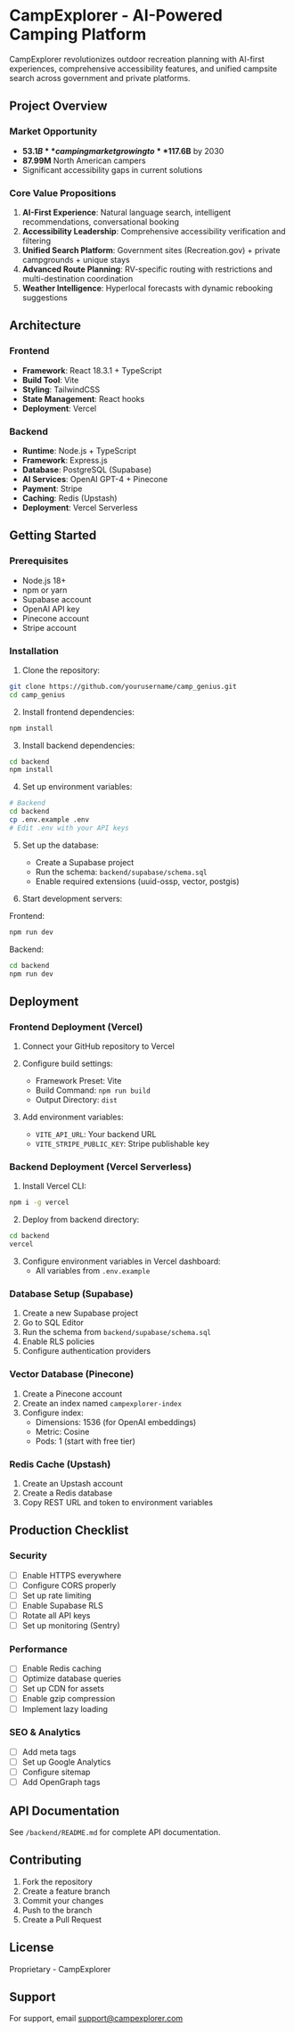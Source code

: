 # CampExplorer - AI-Powered Camping Platform

CampExplorer revolutionizes outdoor recreation planning with AI-first experiences, comprehensive accessibility features, and unified campsite search across government and private platforms.

## Project Overview

### Market Opportunity
- **$53.1B** camping market growing to **$117.6B** by 2030
- **87.99M** North American campers
- Significant accessibility gaps in current solutions

### Core Value Propositions
1. **AI-First Experience**: Natural language search, intelligent recommendations, conversational booking
2. **Accessibility Leadership**: Comprehensive accessibility verification and filtering
3. **Unified Search Platform**: Government sites (Recreation.gov) + private campgrounds + unique stays
4. **Advanced Route Planning**: RV-specific routing with restrictions and multi-destination coordination
5. **Weather Intelligence**: Hyperlocal forecasts with dynamic rebooking suggestions

## Architecture

### Frontend
- **Framework**: React 18.3.1 + TypeScript
- **Build Tool**: Vite
- **Styling**: TailwindCSS
- **State Management**: React hooks
- **Deployment**: Vercel

### Backend
- **Runtime**: Node.js + TypeScript
- **Framework**: Express.js
- **Database**: PostgreSQL (Supabase)
- **AI Services**: OpenAI GPT-4 + Pinecone
- **Payment**: Stripe
- **Caching**: Redis (Upstash)
- **Deployment**: Vercel Serverless

## Getting Started

### Prerequisites
- Node.js 18+
- npm or yarn
- Supabase account
- OpenAI API key
- Pinecone account
- Stripe account

### Installation

1. Clone the repository:
```bash
git clone https://github.com/yourusername/camp_genius.git
cd camp_genius
```

2. Install frontend dependencies:
```bash
npm install
```

3. Install backend dependencies:
```bash
cd backend
npm install
```

4. Set up environment variables:
```bash
# Backend
cd backend
cp .env.example .env
# Edit .env with your API keys
```

5. Set up the database:
   - Create a Supabase project
   - Run the schema: `backend/supabase/schema.sql`
   - Enable required extensions (uuid-ossp, vector, postgis)

6. Start development servers:

Frontend:
```bash
npm run dev
```

Backend:
```bash
cd backend
npm run dev
```

## Deployment

### Frontend Deployment (Vercel)

1. Connect your GitHub repository to Vercel
2. Configure build settings:
   - Framework Preset: Vite
   - Build Command: `npm run build`
   - Output Directory: `dist`

3. Add environment variables:
   - `VITE_API_URL`: Your backend URL
   - `VITE_STRIPE_PUBLIC_KEY`: Stripe publishable key

### Backend Deployment (Vercel Serverless)

1. Install Vercel CLI:
```bash
npm i -g vercel
```

2. Deploy from backend directory:
```bash
cd backend
vercel
```

3. Configure environment variables in Vercel dashboard:
   - All variables from `.env.example`

### Database Setup (Supabase)

1. Create a new Supabase project
2. Go to SQL Editor
3. Run the schema from `backend/supabase/schema.sql`
4. Enable RLS policies
5. Configure authentication providers

### Vector Database (Pinecone)

1. Create a Pinecone account
2. Create an index named `campexplorer-index`
3. Configure index:
   - Dimensions: 1536 (for OpenAI embeddings)
   - Metric: Cosine
   - Pods: 1 (start with free tier)

### Redis Cache (Upstash)

1. Create an Upstash account
2. Create a Redis database
3. Copy REST URL and token to environment variables

## Production Checklist

### Security
- [ ] Enable HTTPS everywhere
- [ ] Configure CORS properly
- [ ] Set up rate limiting
- [ ] Enable Supabase RLS
- [ ] Rotate all API keys
- [ ] Set up monitoring (Sentry)

### Performance
- [ ] Enable Redis caching
- [ ] Optimize database queries
- [ ] Set up CDN for assets
- [ ] Enable gzip compression
- [ ] Implement lazy loading

### SEO & Analytics
- [ ] Add meta tags
- [ ] Set up Google Analytics
- [ ] Configure sitemap
- [ ] Add OpenGraph tags

## API Documentation

See `/backend/README.md` for complete API documentation.

## Contributing

1. Fork the repository
2. Create a feature branch
3. Commit your changes
4. Push to the branch
5. Create a Pull Request

## License

Proprietary - CampExplorer

## Support

For support, email support@campexplorer.com